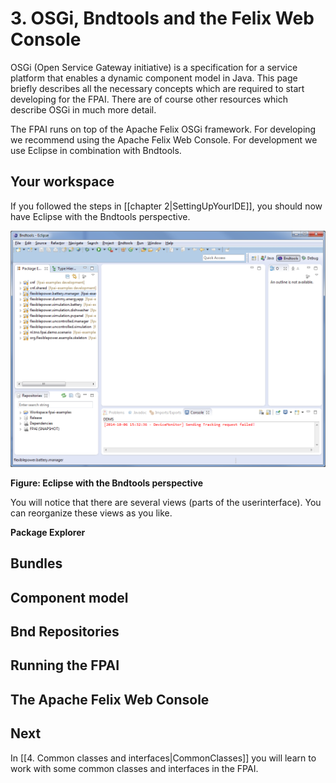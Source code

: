 # 3. OSGi, Bndtools and the Felix Web Console
OSGi (Open Service Gateway initiative) is a specification for a service platform that enables a dynamic component model in Java. This page briefly describes all the necessary concepts which are required to start developing for the FPAI. There are of course other resources which describe OSGi in much more detail.

The FPAI runs on top of the Apache Felix OSGi framework. For developing we recommend using the Apache Felix Web Console. For development we use Eclipse in combination with Bndtools.

## Your workspace
If you followed the steps in [[chapter 2|SettingUpYourIDE]], you should now have Eclipse with the Bndtools perspective.

![](workspace.png)

**Figure: Eclipse with the Bndtools perspective**

You will notice that there are several views (parts of the userinterface). You can reorganize these views as you like.

**Package Explorer**  


## Bundles

## Component model

## Bnd Repositories

## Running the FPAI

## The Apache Felix Web Console

## Next
In [[4. Common classes and interfaces|CommonClasses]] you will learn to work with some common classes and interfaces in the FPAI.